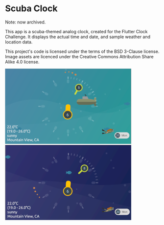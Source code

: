 # Scuba Clock

Note: now archived.

This app is a scuba-themed analog clock, created for the Flutter Clock Challenge.
It displays the actual time and date, and sample weather and location data.

This project's code is licensed under the terms of the BSD 3-Clause license. Image assets are licenced under the Creative Commons Attribution Share Alike 4.0 license.

<img src='/scuba_clock/scuba_clock3.png' width='412'>

<img src='/scuba_clock/scuba_clock5.png' width='412'>
